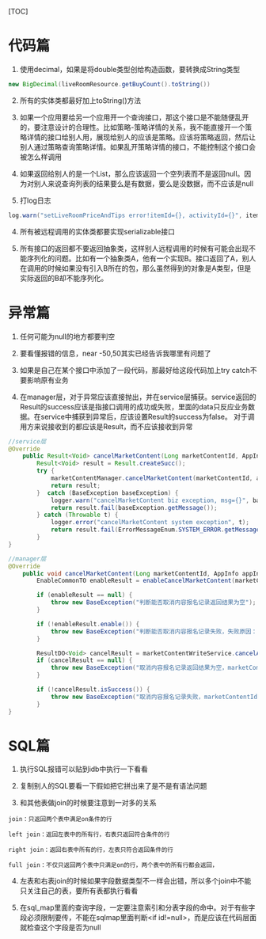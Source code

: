 [TOC]

# 代码篇
1. 使用decimal，如果是将double类型创给构造函数，要转换成String类型

```java
new BigDecimal(liveRoomResource.getBuyCount().toString())
```

2. 所有的实体类都最好加上toString()方法

3. 如果一个应用要给另一个应用开一个查询接口，那这个接口是不能随便乱开的，要注意设计的合理性。比如策略-策略详情的关系，我不能直接开一个策略详情的接口给别人用，展现给别人的应该是策略。应该将策略返回，然后让别人通过策略查询策略详情。如果乱开策略详情的接口，不能控制这个接口会被怎么样调用

4. 如果返回给别人的是一个List，那么应该返回一个空列表而不是返回null。因为对别人来说查询列表的结果要么是有数据，要么是没数据，而不应该是null

5. 打log日志
```java
log.warn("setLiveRoomPriceAndTips error!itemId={}, activityId={}", itemPriceAndCountVO.getItemId(), activity.getId(), e);
```

4. 所有被远程调用的实体类都要实现serializable接口

5. 所有接口的返回都不要返回抽象类，这样别人远程调用的时候有可能会出现不能序列化的问题。比如有一个抽象类A，他有一个实现B。接口返回了A，别人在调用的时候如果没有引入B所在的包，那么虽然得到的对象是A类型，但是实际返回的B却不能序列化。



# 异常篇
1. 任何可能为null的地方都要判空

2. 要看懂报错的信息，near -50,50其实已经告诉我哪里有问题了

3. 如果是自己在某个接口中添加了一段代码，那最好给这段代码加上try catch不要影响原有业务

4. 在manager层，对于异常应该直接抛出，并在service层捕获。service返回的Result的success应该是指接口调用的成功或失败，里面的data只反应业务数据。在service中捕获到异常后，应该设置Result的success为false。
对于调用方来说接收到的都应该是Result，而不应该接收到异常

```java
//service层
@Override
    public Result<Void> cancelMarketContent(Long marketContentId, AppInfo appInfo, Operator operator) {
        Result<Void> result = Result.createSucc();
        try {
            marketContentManager.cancelMarketContent(marketContentId, appInfo, operator);
            return result;
        }  catch (BaseException baseException) {
            logger.warn("cancelMarketContent biz exception, msg={}", baseException.getMessage());
            return result.fail(baseException.getMessage());
        } catch (Throwable t) {
            logger.error("cancelMarketContent system exception", t);
            return result.fail(ErrorMessageEnum.SYSTEM_ERROR.getMessage());
        }
}

//manager层
@Override
    public void cancelMarketContent(Long marketContentId, AppInfo appInfo, Operator operator) {
        EnableCommonTO enableResult = enableCancelMarketContent(marketContentId, appInfo, operator);

        if (enableResult == null) {
            throw new BaseException("判断能否取消内容报名记录返回结果为空");
        }

        if (!enableResult.enable()) {
            throw new BaseException("判断能否取消内容报名记录失败，失败原因：" + enableResult.getReason());
        }

        ResultDO<Void> cancelResult = marketContentWriteService.cancelApply(marketContentId, new BizContext("取消内容报名记录"), operator, appInfo);
        if (cancelResult == null) {
            throw new BaseException("取消内容报名记录返回结果为空，marketContentId: " + marketContentId);
        }

        if (!cancelResult.isSuccess()) {
            throw new BaseException("取消内容报名记录失败，marketContentId: " + marketContentId + ", 失败原因:" + cancelResult.getErrorMessage());
        }
}
```


# SQL篇
1. 执行SQL报错可以贴到idb中执行一下看看

2. 复制别人的SQL要看一下假如把它拼出来了是不是有语法问题

3. 和其他表做join的时候要注意到一对多的关系

```
join：只返回两个表中满足on条件的行

left join：返回左表中的所有行，右表只返回符合条件的行

right join：返回右表中所有的行，左表只符合返回条件的行

full join：不仅只返回两个表中只满足on的行，两个表中的所有行都会返回，
```

4. 左表和右表join的时候如果字段数据类型不一样会出错，所以多个join中不能只关注自己的表，要所有表都执行看看

4. 在sql_map里面的查询字段，一定要注意索引和分表字段的命中。对于有些字段必须限制要传，不能在sqlmap里面判断<if id!=null>，而是应该在代码层面就检查这个字段是否为null
